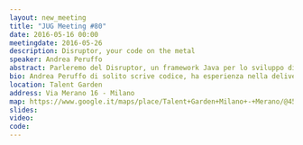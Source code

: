 ```yaml
---
layout: new_meeting
title: "JUG Meeting #80"
date: 2016-05-16 00:00
meetingdate: 2016-05-26
description: Disruptor, your code on the metal
speaker: Andrea Peruffo
abstract: Parleremo del Disruptor, un framework Java per lo sviluppo di applicazioni ad alte performance, proveremo a capire come poco codice e ben scritto permette di raggiungere latenze ai limiti dell'hardware sfruttandone la potenza dei nostri processori.
bio: Andrea Peruffo di solito scrive codice, ha esperienza nella delivery di progetti che vanno dalle architetture scalabili per il cloud ai sistemi embedded. Lavora in Unicredit R&D cercando di spingere i limiti della tecnologia per un futuro migliore.
location: Talent Garden
address: Via Merano 16 - Milano
map: https://www.google.it/maps/place/Talent+Garden+Milano+-+Merano/@45.4969928,9.2190246,17z/data=!4m5!3m4!1s0x0:0xd2ec0047ea24ab80!8m2!3d45.4973345!4d9.2213021
slides:
video:
code:
---
```

